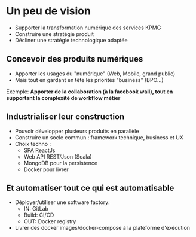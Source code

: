 # Un peu de vision 

- Supporter la transformation numérique des services KPMG
- Construire une stratégie produit
- Décliner une stratégie technologique adaptée 


## Concevoir des produits numériques

- Apporter les usages du "numérique" (Web, Mobile, grand public)
- Mais tout en gardant en tête les priorités "business" (BPO...)

Exemple: **Apporter de la collaboration (à la facebook wall), tout en supportant la complexité de workflow métier**


## Industrialiser leur construction

- Pouvoir développer plusieurs produits en parallèle
- Construire un socle commun : framework technique, business et UX
- Choix techno :
  * SPA ReactJs
  * Web API REST/Json (Scala)
  * MongoDB pour la persistence
  * Docker pour livrer


## Et automatiser tout ce qui est automatisable

- Déployer/utiliser une software factory: 
  * IN: GitLab
  * Build: CI/CD
  * OUT: Docker registry
- Livrer des docker images/docker-compose à la plateforme d'exécution

